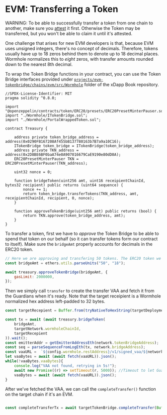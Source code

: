 # EVM: Transferring a Token

WARNING: To be able to successfully transfer a token from one chain to another, make sure you [attest](./attestingToken.md) it first. Otherwise the Token may be transferred, but you won't be able to claim it until it's attested.

One challenge that arises for new EVM developers is that, because EVM uses unsigned integers, there's no concept of decimals. Therefore, tokens usually have up to 18 zeros behind them to denote up to 18 decimal places. Wormhole normalizes this to *eight* zeros, with transfer amounts rounded down to the nearest 8th decimal. 

To wrap the Token Bridge functions in your contract, you can use the Token Bridge interfaces provided under [`projects/evm-tokenbridge/chains/evm/src/Wormhole`](https://github.com/certusone/xdapp-book/tree/main/projects/evm-tokenbridge/chains/evm/src/Wormhole) folder of the xDapp Book repository.

```solidity
//SPDX-License-Identifier: MIT
pragma solidity ^0.8.0;

import "@openzeppelin/contracts/token/ERC20/presets/ERC20PresetMinterPauser.sol";
import "./Wormhole/ITokenBridge.sol";
import "./Wormhole/PortalWrappedToken.sol";

contract Treasury {

    address private token_bridge_address = address(0x0290FB167208Af455bB137780163b7B7a9a10C16);
    ITokenBridge token_bridge = ITokenBridge(token_bridge_address);
    address private TKN_address = address(0x2D8BE6BF0baA74e0A907016679CaE9190e80dD0A); 
    ERC20PresetMinterPauser TKN = ERC20PresetMinterPauser(TKN_address);

    uint32 nonce = 0;

    function bridgeToken(uint256 amt, uint16 receipientChainId, bytes32 recipient) public returns (uint64 sequence) {
        nonce += 1;
        return token_bridge.transferTokens(TKN_address, amt, receipientChainId, recipient, 0, nonce);
    }   

    function approveTokenBridge(uint256 amt) public returns (bool) {
        return TKN.approve(token_bridge_address, amt);
    }
}

```

To transfer a token, first we have to *approve* the Token Bridge to be able to spend that token on our behalf (so it can transfer tokens form our contract to itself). Make sure the `bridgeAmt` properly accounts for decimals in the ERC20 token.

```js
// Here we are approving and transfering 50 tokens. The ERC20 token we are transfering has 18 decimal places.
const bridgeAmt = ethers.utils.parseUnits("50", "18");

await treasury.approveTokenBridge(bridgeAmt, {
    gasLimit: 2000000,
});

```

Then we simply call `transfer` to create the transfer VAA and fetch it from the Guardians when it's ready. Note that the target receipient is a Wormhole normalized hex address left-padded to 32 bytes. 

```js
const targetRecepient = Buffer.from(tryNativeToHexString(targetDeployment.deployedAddress, "ethereum"), 'hex');

const tx = await (await treasury.bridgeToken(
    bridgeAmt,
    targetNetwork.wormholeChainId,
    targetRecepient
)).wait();
const emitterAddr = getEmitterAddressEth(network.tokenBridgeAddress);
const seq = parseSequenceFromLogEth(tx, network.bridgeAddress);
const vaaURL =  `${config.wormhole.restAddress}/v1/signed_vaa/${network.wormholeChainId}/${emitterAddr}/${seq}`;
let vaaBytes = await (await fetch(vaaURL)).json();
while(!vaaBytes.vaaBytes){
    console.log("VAA not found, retrying in 5s!");
    await new Promise((r) => setTimeout(r, 5000)); //Timeout to let Guardiand pick up log and have VAA ready
    vaaBytes = await (await fetch(vaaURL)).json();
}

```
After we've fetched the VAA, we can call the `completeTransfer()` function on the target chain if it's an EVM.

```js

const completeTransferTx = await targetTokenBridge.completeTransfer(Buffer.from(vaaBytes.vaaBytes, "base64"));

```



